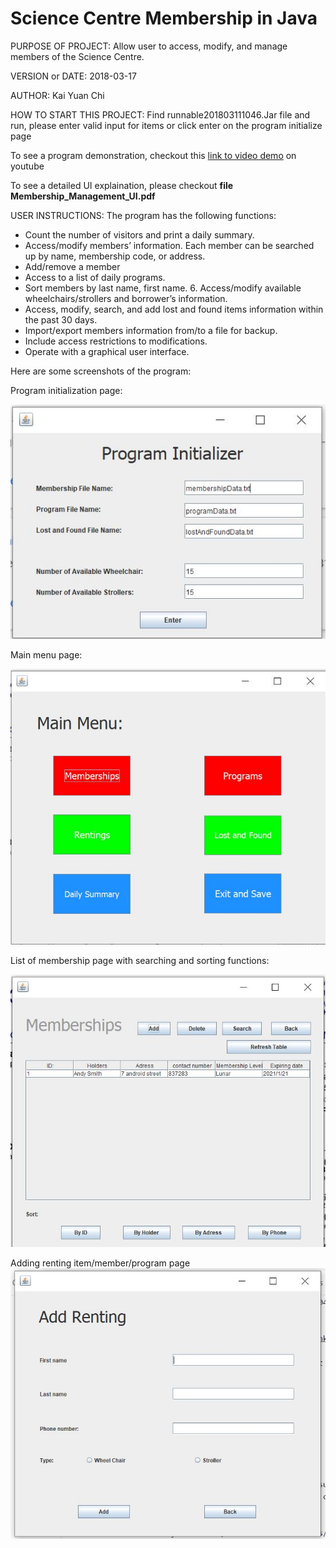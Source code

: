 # Science Centre Membership in Java
PURPOSE OF PROJECT: Allow user to access, modify, and manage members of the Science Centre.

VERSION or DATE: 2018-03-17

AUTHOR: Kai Yuan Chi

HOW TO START THIS PROJECT: Find runnable201803111046.Jar file and run, please enter valid input for items or click enter on the program initialize page

To see a program demonstration, checkout this [link to video demo](https://www.youtube.com/watch?v=8pAowg0_gQU) on youtube 

To see a detailed UI explaination, please checkout **file Membership_Management_UI.pdf**
 
USER INSTRUCTIONS: 
The program has the following functions: 
* Count the number of visitors and print a daily summary. 
* Access/modify members’ information. Each member can be searched up by name, membership code, or address. 
* Add/remove a member
* Access to a list of daily programs.
* Sort members by last name, first name. 6. Access/modify available wheelchairs/strollers and borrower’s information.
* Access, modify, search, and add lost and found items information within the past 30 days.
* Import/export members information from/to a file for backup.
* Include access restrictions to modifications. 
* Operate with a graphical user interface.

Here are some screenshots of the program: 

Program initialization page: 

![Github Initialization](p1.JPG)

Main menu page:

![Github Homepage](p2.JPG)

List of membership page with searching and sorting functions:

![Github Datapage](p3.JPG)

Adding renting item/member/program page
![Github AddRenting](p4.JPG)
